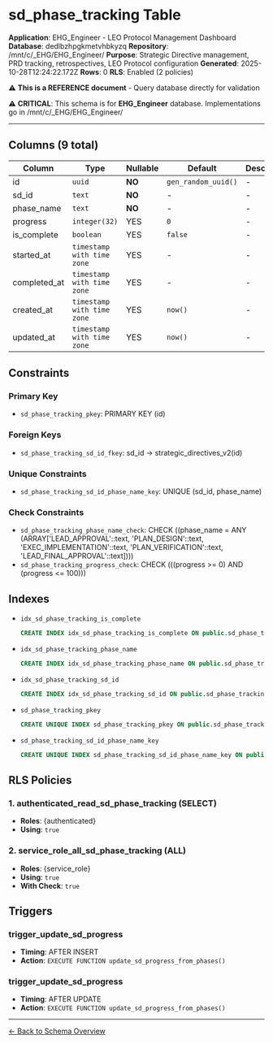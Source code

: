 # sd_phase_tracking Table

**Application**: EHG_Engineer - LEO Protocol Management Dashboard
**Database**: dedlbzhpgkmetvhbkyzq
**Repository**: /mnt/c/_EHG/EHG_Engineer/
**Purpose**: Strategic Directive management, PRD tracking, retrospectives, LEO Protocol configuration
**Generated**: 2025-10-28T12:24:22.172Z
**Rows**: 0
**RLS**: Enabled (2 policies)

⚠️ **This is a REFERENCE document** - Query database directly for validation

⚠️ **CRITICAL**: This schema is for **EHG_Engineer** database. Implementations go in /mnt/c/_EHG/EHG_Engineer/

---

## Columns (9 total)

| Column | Type | Nullable | Default | Description |
|--------|------|----------|---------|-------------|
| id | `uuid` | **NO** | `gen_random_uuid()` | - |
| sd_id | `text` | **NO** | - | - |
| phase_name | `text` | **NO** | - | - |
| progress | `integer(32)` | YES | `0` | - |
| is_complete | `boolean` | YES | `false` | - |
| started_at | `timestamp with time zone` | YES | - | - |
| completed_at | `timestamp with time zone` | YES | - | - |
| created_at | `timestamp with time zone` | YES | `now()` | - |
| updated_at | `timestamp with time zone` | YES | `now()` | - |

## Constraints

### Primary Key
- `sd_phase_tracking_pkey`: PRIMARY KEY (id)

### Foreign Keys
- `sd_phase_tracking_sd_id_fkey`: sd_id → strategic_directives_v2(id)

### Unique Constraints
- `sd_phase_tracking_sd_id_phase_name_key`: UNIQUE (sd_id, phase_name)

### Check Constraints
- `sd_phase_tracking_phase_name_check`: CHECK ((phase_name = ANY (ARRAY['LEAD_APPROVAL'::text, 'PLAN_DESIGN'::text, 'EXEC_IMPLEMENTATION'::text, 'PLAN_VERIFICATION'::text, 'LEAD_FINAL_APPROVAL'::text])))
- `sd_phase_tracking_progress_check`: CHECK (((progress >= 0) AND (progress <= 100)))

## Indexes

- `idx_sd_phase_tracking_is_complete`
  ```sql
  CREATE INDEX idx_sd_phase_tracking_is_complete ON public.sd_phase_tracking USING btree (is_complete)
  ```
- `idx_sd_phase_tracking_phase_name`
  ```sql
  CREATE INDEX idx_sd_phase_tracking_phase_name ON public.sd_phase_tracking USING btree (phase_name)
  ```
- `idx_sd_phase_tracking_sd_id`
  ```sql
  CREATE INDEX idx_sd_phase_tracking_sd_id ON public.sd_phase_tracking USING btree (sd_id)
  ```
- `sd_phase_tracking_pkey`
  ```sql
  CREATE UNIQUE INDEX sd_phase_tracking_pkey ON public.sd_phase_tracking USING btree (id)
  ```
- `sd_phase_tracking_sd_id_phase_name_key`
  ```sql
  CREATE UNIQUE INDEX sd_phase_tracking_sd_id_phase_name_key ON public.sd_phase_tracking USING btree (sd_id, phase_name)
  ```

## RLS Policies

### 1. authenticated_read_sd_phase_tracking (SELECT)

- **Roles**: {authenticated}
- **Using**: `true`

### 2. service_role_all_sd_phase_tracking (ALL)

- **Roles**: {service_role}
- **Using**: `true`
- **With Check**: `true`

## Triggers

### trigger_update_sd_progress

- **Timing**: AFTER INSERT
- **Action**: `EXECUTE FUNCTION update_sd_progress_from_phases()`

### trigger_update_sd_progress

- **Timing**: AFTER UPDATE
- **Action**: `EXECUTE FUNCTION update_sd_progress_from_phases()`

---

[← Back to Schema Overview](../database-schema-overview.md)
